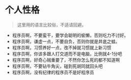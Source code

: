 # 个人性格
> 这里用的语言比较俗，不适请回避。  

* 程序员啊，不要蛮干，要学会聪明的偷懒，否则吃力不讨好。
* 程序员啊，谦虚一点，不要自负，否则你就是井底之蛙。
* 程序员啊，习惯养好一点，改不掉就习惯就上新习惯
* 程序员啊，你该多跟人打交道而不是电脑，比例就4-1分吧
* 程序员啊，好奇心贼重要了，不然你怎么死的都不知道啊
* 程序员啊，不要钻牛角尖，碰到死胡同就回头吧
* 程序员啊，没有纪律的程序员不是好程序员




